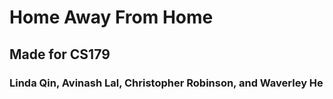 # Home Away From Home
## Made for CS179
### Linda Qin, Avinash Lal, Christopher Robinson, and Waverley He
